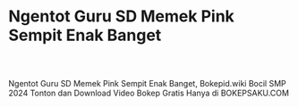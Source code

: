 # Ngentot Guru SD Memek Pink Sempit Enak Banget
<div class="separator" style="clear: both;"><a href="https://alihkansaku.blogspot.com/2024/11/bokep-abg-sma-doyang-ngewe-sambil.html" style="display: block; padding: 1em 0; text-align: center; "><img alt="" border="0" data-original-height="464" data-original-width="819" src="https://blogger.googleusercontent.com/img/b/R29vZ2xl/AVvXsEjZmapKPFiqLckhVTsNP3GXYWRVYjl6z3JFnWJ-mDFdaYcRo2hNR5R8I8aEZLSN4-sKfBYfuAxFEOarWLf9o8jjSNBo0kqzFtZ_4fLYM3cIpoQ93ZjVC2RRGMCon6mjsh3zrYRfG_sPQcz7fOcg2Q5TON_q0ZQmxiXDhvBkTr_bB0ddb_3Ihd6ToFDXgCzq/s320/Screenshot%20%28349%29.png"/></a></div>

Ngentot Guru SD Memek Pink Sempit Enak Banget, Bokepid.wiki Bocil SMP 2024 Tonton dan Download Video Bokep Gratis Hanya di BOKEPSAKU.COM
